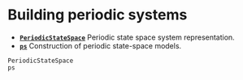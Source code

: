 # Building periodic systems

* **[`PeriodicStateSpace`](@ref)**   Periodic state space system representation.
* **[`ps`](@ref)**  Construction of periodic state-space models.

```@docs
PeriodicStateSpace
ps
```

